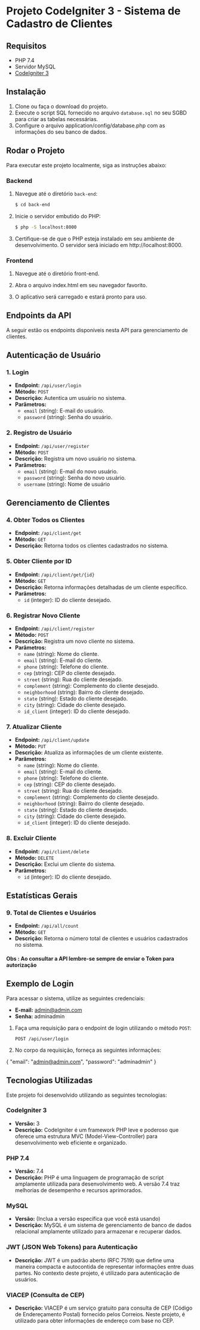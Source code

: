 # Projeto CodeIgniter 3 - Sistema de Cadastro de Clientes

## Requisitos

- PHP 7.4
- Servidor MySQL
- [CodeIgniter 3](https://codeigniter.com/)
## Instalação

1. Clone ou faça o download do projeto.
2. Execute o script SQL fornecido no arquivo `database.sql` no seu SGBD para criar as tabelas necessárias.
3. Configure o arquivo application/config/database.php com as informações do seu banco de dados.

## Rodar o Projeto

Para executar este projeto localmente, siga as instruções abaixo:

### Backend

1. Navegue até o diretório `back-end`:

   ```bash
   $ cd back-end
   ```

2. Inicie o servidor embutido do PHP:

    ```bash
   $ php -S localhost:8000
   ```
   
3. Certifique-se de que o PHP esteja instalado em seu ambiente de desenvolvimento.
O servidor será iniciado em http://localhost:8000.

### Frontend

1. Navegue até o diretório front-end.

2. Abra o arquivo index.html em seu navegador favorito.

3. O aplicativo será carregado e estará pronto para uso.

## Endpoints da API

A seguir estão os endpoints disponíveis nesta API para gerenciamento de clientes.

## Autenticação de Usuário

### 1. Login
- **Endpoint:** `/api/user/login`
- **Método:** `POST`
- **Descrição:** Autentica um usuário no sistema.
- **Parâmetros:**
    - `email` (string): E-mail do usuário.
    - `password` (string): Senha do usuário.

### 2. Registro de Usuário
- **Endpoint:** `/api/user/register`
- **Método:** `POST`
- **Descrição:** Registra um novo usuário no sistema.
- **Parâmetros:**
    - `email` (string): E-mail do novo usuário.
    - `password` (string): Senha do novo usuário.
    - `username` (string): Nome de usuário


## Gerenciamento de Clientes

### 4. Obter Todos os Clientes
- **Endpoint:** `/api/client/get`
- **Método:** `GET`
- **Descrição:** Retorna todos os clientes cadastrados no sistema.

### 5. Obter Cliente por ID
- **Endpoint:** `/api/client/get/{id}`
- **Método:** `GET`
- **Descrição:** Retorna informações detalhadas de um cliente específico.
- **Parâmetros:**
    - `id` (integer): ID do cliente desejado.

### 6. Registrar Novo Cliente
- **Endpoint:** `/api/client/register`
- **Método:** `POST`
- **Descrição:** Registra um novo cliente no sistema.
- **Parâmetros:**
    - `name` (string): Nome do cliente.
    - `email` (string): E-mail do cliente.
    - `phone` (string): Telefone do cliente.
    -  `cep` (string): CEP do cliente desejado.
    -  `street` (string): Rua do cliente desejado.
    - `complement` (string): Complemento do cliente desejado.
    - `neighborhood` (string): Bairro do cliente desejado.
    - `state` (string): Estado do cliente desejado.
    - `city` (string): Cidade do cliente desejado.
    - `id_client` (integer): ID do cliente desejado.
### 7. Atualizar Cliente
- **Endpoint:** `/api/client/update`
- **Método:** `PUT`
- **Descrição:** Atualiza as informações de um cliente existente.
- **Parâmetros:**
    - `name` (string): Nome do cliente.
    - `email` (string): E-mail do cliente.
    - `phone` (string): Telefone do cliente.
    -  `cep` (string): CEP do cliente desejado.
    -  `street` (string): Rua do cliente desejado.
    - `complement` (string): Complemento do cliente desejado.
    - `neighborhood` (string): Bairro do cliente desejado.
    - `state` (string): Estado do cliente desejado.
    - `city` (string): Cidade do cliente desejado.
    - `id_client` (integer): ID do cliente desejado.

### 8. Excluir Cliente
- **Endpoint:** `/api/client/delete`
- **Método:** `DELETE`
- **Descrição:** Exclui um cliente do sistema.
- **Parâmetros:**
    - `id` (integer): ID do cliente desejado.

## Estatísticas Gerais

### 9. Total de Clientes e Usuários
- **Endpoint:** `/api/all/count`
- **Método:** `GET`
- **Descrição:** Retorna o número total de clientes e usuários cadastrados no sistema.

#### Obs : Ao consultar a API lembre-se sempre de enviar o Token para autorização

## Exemplo de Login

Para acessar o sistema, utilize as seguintes credenciais:

- **E-mail:** admin@admin.com
- **Senha:** adminadmin

1. Faça uma requisição para o endpoint de login utilizando o método `POST`:

   ```http
   POST /api/user/login
     ```
   
2. No corpo da requisição, forneça as seguintes informações:
   
{
   "email": "admin@admin.com",
   "password": "adminadmin"
   }

## Tecnologias Utilizadas

Este projeto foi desenvolvido utilizando as seguintes tecnologias:

### CodeIgniter 3

- **Versão:** 3
- **Descrição:** CodeIgniter é um framework PHP leve e poderoso que oferece uma estrutura MVC (Model-View-Controller) para desenvolvimento web eficiente e organizado.

### PHP 7.4

- **Versão:** 7.4
- **Descrição:** PHP é uma linguagem de programação de script amplamente utilizada para desenvolvimento web. A versão 7.4 traz melhorias de desempenho e recursos aprimorados.

### MySQL

- **Versão:** (Inclua a versão específica que você está usando)
- **Descrição:** MySQL é um sistema de gerenciamento de banco de dados relacional amplamente utilizado para armazenar e recuperar dados.

### JWT (JSON Web Tokens) para Autenticação

- **Descrição:** JWT é um padrão aberto (RFC 7519) que define uma maneira compacta e autocontida de representar informações entre duas partes. No contexto deste projeto, é utilizado para autenticação de usuários.

### VIACEP (Consulta de CEP)

- **Descrição:** VIACEP é um serviço gratuito para consulta de CEP (Código de Endereçamento Postal) fornecido pelos Correios. Neste projeto, é utilizado para obter informações de endereço com base no CEP.

